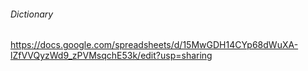 ###### Dictionary

https://docs.google.com/spreadsheets/d/15MwGDH14CYp68dWuXA-lZfVVQyzWd9_zPVMsqchE53k/edit?usp=sharing
